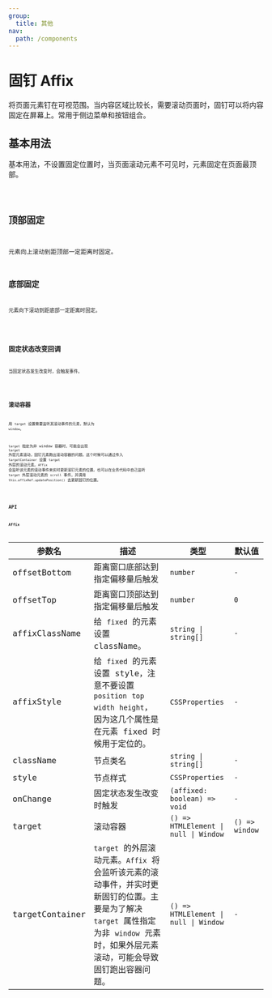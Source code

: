 ```yaml
---
group:
  title: 其他
nav:
  path: /components
---
```


# 固钉 Affix

将页面元素钉在可视范围。当内容区域比较长，需要滚动页面时，固钉可以将内容固定在屏幕上。常用于侧边菜单和按钮组合。

## 基本用法

基本用法，不设置固定位置时，当页面滚动元素不可见时，元素固定在页面最顶部。

<code src="./__demo__/basic.tsx">

## 顶部固定

元素向上滚动到距顶部一定距离时固定。 <code src="./__demo__/top.tsx">

## 底部固定

元素向下滚动到距底部一定距离时固定。

<code src="./__demo__/bottom.tsx">

## 固定状态改变回调

当固定状态发生改变时，会触发事件。

<code src="./__demo__/fixChange.tsx">

## 滚动容器

用 `target` 设置需要监听其滚动事件的元素，默认为 `window`。

`target` 指定为非 window 容器时，可能会出现 `target` 外层元素滚动，固钉元素跑出滚动容器的问题。这个时候可以通过传入 `targetContainer` 设置 `target` 外层的滚动元素。`Affix` 会监听该元素的滚动事件来实时更新滚钉元素的位置。也可以在业务代码中自己监听 `target` 外层滚动元素的 `scroll` 事件，并调用 `this.affixRef.updatePosition()` 去更新固钉的位置。

<code src="./__demo__/container.tsx">

## API

### Affix

| 参数名 | 描述 | 类型 | 默认值 |
| --- | --- | --- | --- |
| offsetBottom | 距离窗口底部达到指定偏移量后触发 | `number` | `-` |
| offsetTop | 距离窗口顶部达到指定偏移量后触发 | `number` | `0` |
| affixClassName | 给 `fixed` 的元素设置 className。 | `string \| string[] ` | `-` |
| affixStyle | 给 `fixed` 的元素设置 style，注意不要设置 `position` `top` `width` `height`， 因为这几个属性是在元素 fixed 时候用于定位的。 | `CSSProperties` | `-` |
| className | 节点类名 | `string \| string[]` | `-` |
| style | 节点样式 | `CSSProperties` | `-` |
| onChange | 固定状态发生改变时触发 | `(affixed: boolean) => void` | `-` |
| target | 滚动容器 | `() => HTMLElement \| null \| Window` | `() => window` |
| targetContainer | `target` 的外层滚动元素。`Affix` 将会监听该元素的滚动事件，并实时更新固钉的位置。主要是为了解决 `target` 属性指定为非 `window` 元素时，如果外层元素滚动，可能会导致固钉跑出容器问题。 | `() => HTMLElement \| null \| Window` | `-` |
